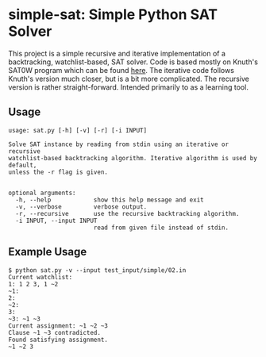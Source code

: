 simple-sat: Simple Python SAT Solver 
====================================

This project is a simple recursive and iterative implementation of a backtracking, watchlist-based, SAT solver. Code is based mostly on Knuth's SAT0W program which can be found [here](http://www-cs-faculty.stanford.edu/~uno/programs.html). The iterative code follows Knuth's version much closer, but is a bit more complicated. The recursive version is rather straight-forward. Intended primarily to as a learning tool. 


Usage
-----


    usage: sat.py [-h] [-v] [-r] [-i INPUT]
    
    Solve SAT instance by reading from stdin using an iterative or recursive
    watchlist-based backtracking algorithm. Iterative algorithm is used by default,
    unless the -r flag is given.

    
    optional arguments:
      -h, --help            show this help message and exit
      -v, --verbose         verbose output.
      -r, --recursive       use the recursive backtracking algorithm.
      -i INPUT, --input INPUT
                            read from given file instead of stdin.

Example Usage
-------------

    $ python sat.py -v --input test_input/simple/02.in 
    Current watchlist:
    1: 1 2 3, 1 ~2
    ~1: 
    2: 
    ~2: 
    3: 
    ~3: ~1 ~3
    Current assignment: ~1 ~2 ~3
    Clause ~1 ~3 contradicted.
    Found satisfying assignment.
    ~1 ~2 3
